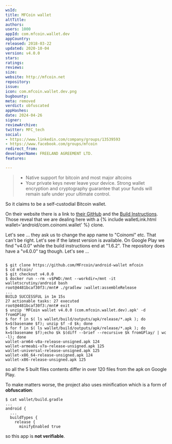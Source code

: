 ```yaml
---
wsId: 
title: MFCoin wallet
altTitle: 
authors: 
users: 1000
appId: com.mfcoin.wallet.dev
appCountry: 
released: 2018-03-22
updated: 2020-10-04
version: v4.0.0
stars: 
ratings: 
reviews: 
size: 
website: http://mfcoin.net
repository: 
issue: 
icon: com.mfcoin.wallet.dev.png
bugbounty: 
meta: removed
verdict: obfuscated
appHashes: 
date: 2024-04-26
signer: 
reviewArchive: 
twitter: MFC_tech
social:
- https://www.linkedin.com/company/groups/13539593
- https://www.facebook.com/groups/mfcoin
redirect_from: 
developerName: FREELAND AGREEMENT LTD.
features: 

---
```


> * Native support for bitcoin and most major altcoins
> * Your private keys never leave your device. Strong wallet encryption and
    cryptography guarantee that your funds will remain safe under your ultimate control.

So it claims to be a self-custodial Bitcoin wallet.

On their website there is a link to [their GitHub](https://github.com/MFrcoin/android-wallet)
and the [Build Instructions](https://github.com/MFrcoin/android-wallet/blob/master/Build.md).
Those reveal that we are dealing here with a {% include walletLink.html wallet='android/com.coinomi.wallet' %}
clone.

Let's see ... they ask us to change the app name to "Coinomi" etc. That can't be
right. Let's see if the latest version is available. On Google Play we find
"v4.0.0" while the build instructions end at "1.6.2". The repository does have
a "v4.0.0" tag though. Let's see ...

```

$ git clone https://github.com/MFrcoin/android-wallet mfcoin
$ cd mfcoin/
$ git checkout v4.0.0 
$ docker run --rm -v$PWD:/mnt --workdir=/mnt -it walletscrutiny/android bash
root@4481bcaf30f3:/mnt# ./gradlew :wallet:assembleRelease
...
BUILD SUCCESSFUL in 1m 15s
27 actionable tasks: 27 executed
root@4481bcaf30f3:/mnt# exit
$ unzip 'MFCoin wallet v4.0.0 (com.mfcoin.wallet.dev).apk' -d fromGPlay
$ for f in $( ls wallet/build/outputs/apk/release/*.apk ); do k=$(basename $f); unzip $f -d $k; done
$ for f in $( ls wallet/build/outputs/apk/release/*.apk ); do k=$(basename $f);echo $k $(diff --brief --recursive $k fromGPlay/ | wc -l); done
wallet-arm64-v8a-release-unsigned.apk 124
wallet-armeabi-v7a-release-unsigned.apk 125
wallet-universal-release-unsigned.apk 125
wallet-x86_64-release-unsigned.apk 124
wallet-x86-release-unsigned.apk 125
```

so all the 5 built files contents differ in over 120 files from the apk on Google Play.

To make matters worse, the project also uses minification which is a form of
**obfuscation**:

```
$ cat wallet/build.gradle
...
android {
  ...
  buildTypes {
    release {
      minifyEnabled true
```

so this app is **not verifiable**.
